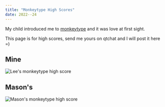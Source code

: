 ```yaml
---
title: "Monkeytype High Scores"
date: 2022--24
---
```


My child introduced me to [monkeytype](https://monkeytype.com/) and it was love at first sight.

This page is for high scores, send me yours on qtchat and I will post it here =)

## Mine

![Lee's monkeytype high score](/asset/monkeytype/lee1.png)

## Mason's

![Mason's monkeytype high score](/asset/monkeytype/mason1.png)